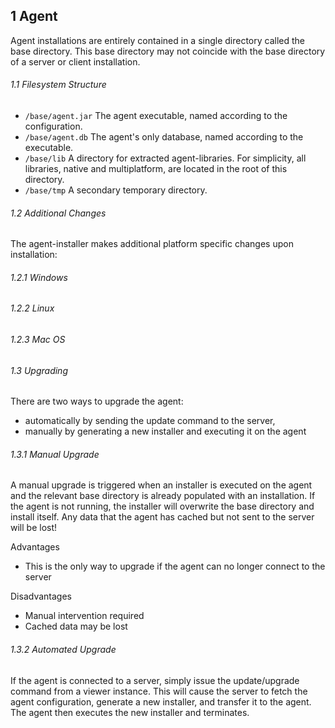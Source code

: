 ## 1 Agent
Agent installations are entirely contained in a single directory called the base directory. This base directory may not coincide with the base directory of a server or client installation.

###### 1.1 Filesystem Structure
- `/base/agent.jar` The agent executable, named according to the configuration.
- `/base/agent.db` The agent's only database, named according to the executable.
- `/base/lib` A directory for extracted agent-libraries. For simplicity, all libraries, native and multiplatform, are located in the root of this directory.
- `/base/tmp` A secondary temporary directory.

###### 1.2 Additional Changes
The agent-installer makes additional platform specific changes upon installation:

###### 1.2.1 Windows
###### 1.2.2 Linux
###### 1.2.3 Mac OS

###### 1.3 Upgrading
There are two ways to upgrade the agent:
- automatically by sending the update command to the server,
- manually by generating a new installer and executing it on the agent  

###### 1.3.1 Manual Upgrade
A manual upgrade is triggered when an installer is executed on the agent and the relevant base directory is already populated with an installation. If the agent is not running, the installer will overwrite the base directory and install itself. Any data that the agent has cached but not sent to the server will be lost!

Advantages
- This is the only way to upgrade if the agent can no longer connect to the server

Disadvantages
- Manual intervention required
- Cached data may be lost

###### 1.3.2 Automated Upgrade
If the agent is connected to a server, simply issue the update/upgrade command from a viewer instance. This will cause the server to fetch the agent configuration, generate a new installer, and transfer it to the agent. The agent then executes the new installer and terminates.
